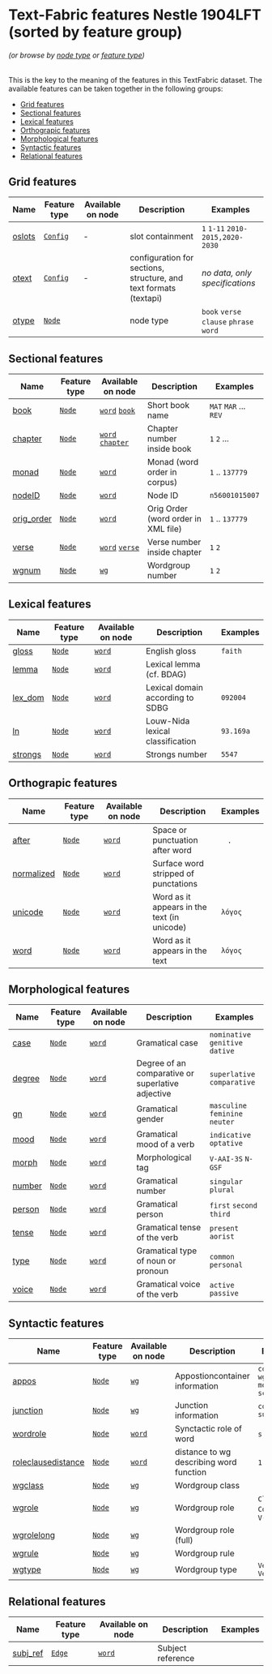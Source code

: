# Text-Fabric features Nestle 1904LFT (sorted by feature group)
###### *(or browse by [node type](featuresbynodetype.md#readme) or [feature type](featuresbyfeaturetype.md#readme))*

This is the key to the meaning of the features in this TextFabric dataset. The available features can be taken together in the following groups: 

* [Grid features](#grid-features)
* [Sectional features](#sectional-features)
* [Lexical features](#lexical-features)
* [Orthograpic features](#orthograpic-features)
* [Morphological features](#morphological-features)
* [Syntactic features](#syntactic-features)
* [Relational features](#relational-features)

## Grid features

Name | Feature type | Available on node | Description | Examples
--- | --- | --- | --- | ---
[oslots](oslots.md) | [`Config`](featuresbyfeaturetype.md#config-features) | - | slot containment | `1` `1-11` `2010-2015,2020-2030`
[otext](otext.md) | [`Config`](featuresbyfeaturetype.md#config-features) |  - |  configuration for sections, structure, and text formats (textapi) | *no data, only specifications*  
[otype](otype.md) | [`Node`](featuresbyfeaturetype.md#node-features) |  | node type | `book` `verse` `clause` `phrase` `word`

## Sectional features

Name | Feature type | Available on node | Description | Examples
--- | --- | --- | --- | ---
[book](book.md#readme) | [`Node`](featuresbyfeaturetype.md#node-features) | [`word`](featuresbynodetype.md#word-nodes) [`book`](featuresbynodetype.md#book-notes) | Short book name | `MAT` `MAR` ... `REV`
[chapter](chapter.md#readme) | [`Node`](featuresbyfeaturetype.md#node-features) | [`word`](featuresbynodetype.md#word-nodes) [`chapter`](featuresbynodetype.md#chapter-nodes) | Chapter number inside book | `1` `2` ...
[monad](monad.md#readme) | [`Node`](featuresbyfeaturetype.md#node-features) | [`word`](featuresbynodetype.md#word-nodes) | Monad (word order in corpus) | `1` .. `137779`
[nodeID](nodeID.md#readme) | [`Node`](featuresbyfeaturetype.md#node-features) | [`word`](featuresbynodetype.md#word-nodes) | Node ID  | `n56001015007`
[orig_order](orig_order.md#readme) | [`Node`](featuresbyfeaturetype.md#node-features) | [`word`](featuresbynodetype.md#word-nodes) | Orig Order (word order in XML file)  | `1` .. `137779`
[verse](verse.md#readme) | [`Node`](featuresbyfeaturetype.md#node-features) | [`word`](featuresbynodetype.md#word-nodes) [`verse`](featuresbynodetype.md#verse-nodes)| Verse number inside chapter | `1` `2`
[wgnum](wgnum.md#readme) | [`Node`](featuresbyfeaturetype.md#node-features) | [`wg`](featuresbynodetype.md#wordgroup-nodes) | Wordgroup number | `1` `2`

## Lexical features

Name | Feature type | Available on node | Description | Examples
--- | --- | --- | --- | ---
[gloss](gloss.md#readme) | [`Node`](featuresbyfeaturetype.md#node-features) | [`word`](featuresbynodetype.md#word-nodes) | English gloss | `faith`
[lemma](lemma.md#readme) | [`Node`](featuresbyfeaturetype.md#node-features) | [`word`](featuresbynodetype.md#word-nodes) | Lexical lemma (cf. BDAG) |
[lex_dom](lex_dom.md#readme) | [`Node`](featuresbyfeaturetype.md#node-features) | [`word`](featuresbynodetype.md#word-nodes) | Lexical domain according to SDBG | `092004`
[ln](ln.md#readme) | [`Node`](featuresbyfeaturetype.md#node-features) | [`word`](featuresbynodetype.md#word-nodes) | Louw-Nida lexical classification | `93.169a`
[strongs](strongs.md#readme) | [`Node`](featuresbyfeaturetype.md#node-features) | [`word`](featuresbynodetype.md#word-nodes) | Strongs number | `5547`

## Orthograpic features

Name | Feature type | Available on node | Description | Examples
--- | --- | --- | --- | ---
[after](after.md#readme) | [`Node`](featuresbyfeaturetype.md#node-features) | [`word`](featuresbynodetype.md#word-nodes) | Space or punctuation after word | ` ` `.`
[normalized](normalized.md#readme) | [`Node`](featuresbyfeaturetype.md#node-features) | [`word`](featuresbynodetype.md#word-nodes) | Surface word stripped of punctations |
[unicode](unicode.md#readme) | [`Node`](featuresbyfeaturetype.md#node-features) | [`word`](featuresbynodetype.md#word-nodes) | Word as it appears in the text (in unicode) | `λόγος`
[word](word.md#readme) | [`Node`](featuresbyfeaturetype.md#node-features) | [`word`](featuresbynodetype.md#word-nodes) | Word as it appears in the text | `λόγος`

## Morphological features

Name | Feature type | Available on node | Description | Examples
--- | --- | --- | --- | ---
[case](case.md#readme) | [`Node`](featuresbyfeaturetype.md#node-features) | [`word`](featuresbynodetype.md#word-nodes) |Gramatical case | `nominative` `genitive` `dative`
[degree](degree.md#readme) | [`Node`](featuresbyfeaturetype.md#node-features) | [`word`](featuresbynodetype.md#word-nodes) |Degree of an comparative or superlative adjective | `superlative` `comparative`
[gn](gn.md#readme) | [`Node`](featuresbyfeaturetype.md#node-features) | [`word`](featuresbynodetype.md#word-nodes) |Gramatical gender | `masculine` `feminine` `neuter`
[mood](mood.md#readme) | [`Node`](featuresbyfeaturetype.md#node-features) | [`word`](featuresbynodetype.md#word-nodes) |Gramatical mood of a verb | `indicative` `optative `
[morph](morph.md#readme) | [`Node`](featuresbyfeaturetype.md#node-features) | [`word`](featuresbynodetype.md#word-nodes) |Morphological tag | `V-AAI-3S` `N-GSF`
[number](number.md#readme) | [`Node`](featuresbyfeaturetype.md#node-features) | [`word`](featuresbynodetype.md#word-nodes) |Gramatical number | `singular` `plural`
[person](person.md#readme) | [`Node`](featuresbyfeaturetype.md#node-features) | [`word`](featuresbynodetype.md#word-nodes) |Gramatical person | `first` `second` `third`
[tense](tense.md#readme) | [`Node`](featuresbyfeaturetype.md#node-features) | [`word`](featuresbynodetype.md#word-nodes) |Gramatical tense of the verb | `present` `aorist`
[type](type.md#readme) | [`Node`](featuresbyfeaturetype.md#node-features) | [`word`](featuresbynodetype.md#word-nodes) |Gramatical type of noun or pronoun | `common` `personal`
[voice](voice.md#readme) | [`Node`](featuresbyfeaturetype.md#node-features) | [`word`](featuresbynodetype.md#word-nodes) | Gramatical voice of the verb | `active` `passive`

## Syntactic features

Name | Feature type | Available on node | Description | Examples
--- | --- | --- | --- | ---
[appos](appos.md#readme) | [`Node`](featuresbyfeaturetype.md#node-features) | [`wg`](featuresbynodetype.md#wordgroup-nodes) | Appostioncontainer information | `conjuncted-wg` `modifier-scope` 
[junction](junction.md#readme) | [`Node`](featuresbyfeaturetype.md#node-features) | [`wg`](featuresbynodetype.md#wordgroup-nodes) |Junction information | `coordinate` `subordinate`
[wordrole](wordrole.md#readme) | [`Node`](featuresbyfeaturetype.md#node-features) | [`word`](featuresbynodetype.md#word-nodes) | Synctactic role of word | `s` `o` `adv` `aux` 
[roleclausedistance](roleclausedistance.md#readme) | [`Node`](featuresbyfeaturetype.md#node-features) | [`word`](featuresbynodetype.md#word-nodes) | distance to wg describing word function | `1` `3`
[wgclass](wgclass.md#readme) | [`Node`](featuresbyfeaturetype.md#node-features) | [`wg`](featuresbynodetype.md#wordgroup-nodes) | Wordgroup class | 
[wgrole](wgrole.md#readme) | [`Node`](featuresbyfeaturetype.md#node-features) | [`wg`](featuresbynodetype.md#wordgroup-nodes) | Wordgroup role | `ClCl` `DetNP` `Conj-CL` `S-V-O`
[wgrolelong](wgrolelong.md#readme) | [`Node`](featuresbyfeaturetype.md#node-features) | [`wg`](featuresbynodetype.md#wordgroup-nodes) | Wordgroup role (full)| 
[wgrule](wgrule.md#readme) | [`Node`](featuresbyfeaturetype.md#node-features) | [`wg`](featuresbynodetype.md#wordgroup-nodes) | Wordgroup rule | 
[wgtype](wgtype.md#readme) | [`Node`](featuresbyfeaturetype.md#node-features) | [`wg`](featuresbynodetype.md#wordgroup-nodes) | Wordgroup type | `Verbless` `VerbElided`

## Relational features

Name | Feature type | Available on node | Description | Examples
--- | --- | --- | --- | ---
[subj_ref](subj_ref.md#readme) | [`Edge`](featuresbyfeaturetype.md#edge-features) | [`word`](featuresbynodetype.md#word-nodes) | Subject reference |

